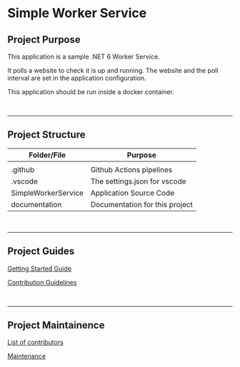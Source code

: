 # Simple Worker Service

## Project Purpose 

This application is a sample .NET 6 Worker Service. 

It polls a website to check it is up and running. 
The website and the poll interval are set in the application configuration. 

This application should be run inside a docker container.

</br>

---
## Project Structure 

| **Folder/File**     |  **Purpose**                                         |
| ------------------  | -----------------------------------------------------|
|                     |                                                      | 
| .github             | Github Actions pipelines                             |
| .vscode             | The settings.json for vscode                         | 
| SimpleWorkerService | Application Source Code                              | 
| documentation       | Documentation for this project                       |


</br>

---
## Project Guides

[Getting Started Guide](./documentation/GETTING&#32;STARTED.md)

[Contribution Guidelines](./documentation/CONTRIBUTION&#32;GUIDELINES.md)

</br>

---
## Project Maintainence 

[List of contributors](./documentation/CONTRIBUTORS.md)

[Maintenance](./documentation/MAINTENANCE.md)


</br>
